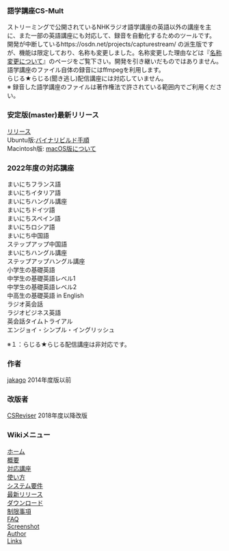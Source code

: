 ### 語学講座CS-Mult
ストリーミングで公開されているNHKラジオ語学講座の英語以外の講座を主に、また一部の英語講座にも対応して、録音を自動化するためのツールです。 開発が中断しているhttps://osdn.net/projects/capturestream/  の派生版ですが、機能は限定しており、名称も変更しました。名称変更した理由などは『[名称変更について](https://github.com/CSReviser/CaptureStream/wiki/%E5%90%8D%E7%A7%B0%E5%A4%89%E6%9B%B4%E3%81%AB%E3%81%A4%E3%81%84%E3%81%A6)』のページをご覧下さい。開発を引き継いだものではありません。                            
語学講座のファイル自体の録音にはffmpegを利用します。              
らじる★らじる(聞き逃し)配信講座には対応していません。                  
※ 録音した語学講座のファイルは著作権法で許されている範囲内でご利用ください。       
   
### 安定版(master)最新リリース  
[リリース](https://github.com/CSReviser/CS-Mult/releases)    
Ubuntu版:[バイナリビルド手順](https://github.com/CSReviser/CS-Mult/wiki/ubuntuビルド手順)                          
Macintosh版: [macOS版について](https://github.com/CSReviser/CS-Mult/wiki/Macintosh%E7%89%88)                          

### 2022年度の対応講座           
まいにちフランス語  
まいにちイタリア語   
まいにちハングル講座  
まいにちドイツ語     
まいにちスペイン語     
まいにちロシア語      
まいにち中国語  
ステップアップ中国語    
まいにちハングル講座          
ステップアップハングル講座        
小学生の基礎英語         
中学生の基礎英語レベル1        
中学生の基礎英語レベル2       
中高生の基礎英語 in English         
ラジオ英会話       
ラジオビジネス英語        
英会話タイムトライアル         
エンジョイ・シンプル・イングリッシュ           

※１：らじる★らじる配信講座は非対応です。    

### 作者  
[jakago](https://github.com/jakago) 2014年度版以前  
### 改版者  
[CSReviser](https://github.com/CSReviser) 2018年度以降改版    
    
    
    
### Wikiメニュー
[ホーム](https://github.com/CSReviser/CS-English/wiki/CS-English)   
[概要](https://github.com/CSReviser/CS-English/wiki/%E6%A6%82%E8%A6%81)   
[対応講座](https://github.com/CSReviser/CS-English/wiki/%E5%AF%BE%E5%BF%9C%E8%AC%9B%E5%BA%A7)    
[使い方](https://github.com/CSReviser/CS-English/wiki/%E4%BD%BF%E3%81%84%E6%96%B9)   
[システム要件](https://github.com/CSReviser/CS-English/wiki/%E3%82%B7%E3%82%B9%E3%83%86%E3%83%A0%E8%A6%81%E4%BB%B6)   
[最新リリース](https://github.com/CSReviser/CaptureStream/wiki/%E6%9C%80%E6%96%B0%E3%83%AA%E3%83%AA%E3%83%BC%E3%82%B9)   
[ダウンロード](https://github.com/CSReviser/CS-English/releases)   
[制限事項](https://github.com/CSReviser/CaptureStream/wiki/%E5%88%B6%E9%99%90%E4%BA%8B%E9%A0%85)   
[FAQ](https://github.com/CSReviser/CaptureStream/wiki/FAQ)   
[Screenshot](https://github.com/CSReviser/CaptureStream/wiki/スクリーンショット)   
[Author](https://github.com/CSReviser/CaptureStream/wiki/作者・改版者)   
[Links](https://github.com/CSReviser/CaptureStream/wiki/リンク/)   


